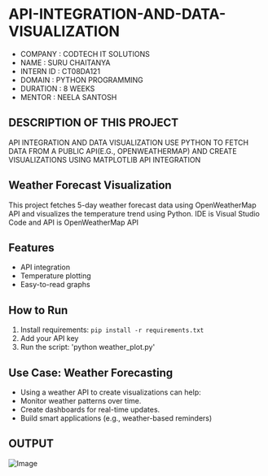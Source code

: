 # API-INTEGRATION-AND-DATA-VISUALIZATION
* COMPANY : CODTECH IT SOLUTIONS
* NAME : SURU CHAITANYA
* INTERN ID : CT08DA121
* DOMAIN : PYTHON PROGRAMMING
* DURATION : 8 WEEKS
* MENTOR : NEELA SANTOSH

## DESCRIPTION OF THIS PROJECT
API INTEGRATION AND DATA VISUALIZATION USE PYTHON TO FETCH DATA FROM A PUBLIC API(E.G., OPENWEATHERMAP) AND CREATE VISUALIZATIONS USING MATPLOTLIB API INTEGRATION

## Weather Forecast Visualization
This project fetches 5-day weather forecast data using OpenWeatherMap API and visualizes the temperature trend using Python. IDE is Visual Studio Code and API is OpenWeatherMap API

## Features
- API integration
- Temperature plotting
- Easy-to-read graphs
  
## How to Run
1. Install requirements: `pip install -r requirements.txt`
2. Add your API key
3. Run the script: 'python weather_plot.py'
   
## Use Case: Weather Forecasting
- Using a weather API to create visualizations can help:
- Monitor weather patterns over time.
- Create dashboards for real-time updates.
- Build smart applications (e.g., weather-based reminders)

## OUTPUT
![Image](https://github.com/user-attachments/assets/ff22ca90-fa69-4bf1-9c46-70fe1c80d10a)

